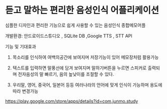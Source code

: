 # 듣고 말하는 편리한 음성인식 어플리케이션
          

심플한 디자인과 편리한 기능으로 쉽게 사용할 수 있는 음성인식 종합메모어플   



개발환경: 안드로이드스튜디오 , SQLite DB ,Google TTS , STT API


기능 및 기대효과 

1. 목소리를 인식하여 여백의공간에 보여지며 저장기능이 있어 메모장처럼 활용가능


2. 텍스트를 입력하면 말풍선에 담겨 보여지며  말하기버튼을 누르면 스피커로 출력되며
      전자음성의 말 빠르기, 음의 높낮이를 조절할 수 있다.


3. 우리말, 영어, 중국어, 일본어 등등 여러나라의 언어에 맞게 인식이 가능하며 용도에따라 변경가능 

          
https://play.google.com/store/apps/details?id=com.junmo.study  
